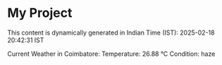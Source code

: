 # My Project

This content is dynamically generated in Indian Time (IST): 2025-02-18 20:42:31 IST


Current Weather in Coimbatore:
Temperature: 26.88 °C
Condition: haze
